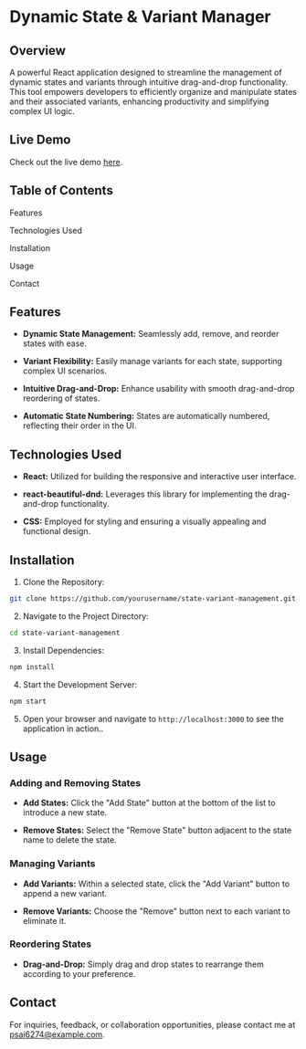 # Dynamic State & Variant Manager

## Overview

  A powerful React application designed to streamline the management of dynamic states and variants through intuitive drag-and-drop functionality. This tool empowers developers to efficiently organize and manipulate states and their associated variants, enhancing productivity and simplifying complex UI logic.

## Live Demo

Check out the live demo [here](https://669a1455a6bc400008126f62--angular-health-tracker.netlify.app).

## Table of Contents

  Features
  
  Technologies Used
  
  Installation
  
  Usage
  
  Contact
  
## Features <a name="features"></a>

  - **Dynamic State Management:** Seamlessly add, remove, and reorder states with ease.
  
  - **Variant Flexibility:** Easily manage variants for each state, supporting complex UI scenarios.
  
  - **Intuitive Drag-and-Drop:** Enhance usability with smooth drag-and-drop reordering of states.
  
  - **Automatic State Numbering:** States are automatically numbered, reflecting their order in the UI.
  
## Technologies Used <a name="technologies-used"></a>

  - **React:** Utilized for building the responsive and interactive user interface.
  
  - **react-beautiful-dnd:** Leverages this library for implementing the drag-and-drop functionality.
  
  - **CSS:** Employed for styling and ensuring a visually appealing and functional design.
  
## Installation <a name="installation"></a>

  1. Clone the Repository:
  ```bash
  git clone https://github.com/yourusername/state-variant-management.git
  ```
  2. Navigate to the Project Directory:
  ```bash
  cd state-variant-management
  ```
  3. Install Dependencies:
  ```bash
  npm install
  ```
  4. Start the Development Server:
  ```bash
  npm start
  ```
  5. Open your browser and navigate to `http://localhost:3000` to see the application in action..

## Usage <a name="usage"></a>

  ### Adding and Removing States
  - **Add States:** Click the "Add State" button at the bottom of the list to introduce a new state.
  
  - **Remove States:** Select the "Remove State" button adjacent to the state name to delete the state.
  ### Managing Variants
  - **Add Variants:** Within a selected state, click the "Add Variant" button to append a new variant.
  
  - **Remove Variants:** Choose the "Remove" button next to each variant to eliminate it.
  ### Reordering States
  - **Drag-and-Drop:** Simply drag and drop states to rearrange them according to your preference.
  

## Contact <a name="contact"></a>
For inquiries, feedback, or collaboration opportunities, please contact me at psai6274@example.com.
